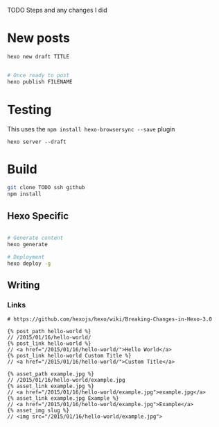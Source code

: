 TODO Steps and any changes I did


# New posts

```bash
hexo new draft TITLE


# Once ready to post
hexo publish FILENAME

```

# Testing
This uses the `npm install hexo-browsersync --save` plugin

`hexo server --draft`

# Build

```bash
git clone TODO ssh github
npm install
```

## Hexo Specific

```bash

# Generate content
hexo generate

# Deployment
hexo deploy -g
```

## Writing

### Links

```
# https://github.com/hexojs/hexo/wiki/Breaking-Changes-in-Hexo-3.0

{% post_path hello-world %}
// /2015/01/16/hello-world/
{% post_link hello-world %}
// <a href="/2015/01/16/hello-world/">Hello World</a>
{% post_link hello-world Custom Title %}
// <a href="/2015/01/16/hello-world/">Custom Title</a>

{% asset_path example.jpg %}
// /2015/01/16/hello-world/example.jpg
{% asset_link example.jpg %}
// <a href="/2015/01/16/hello-world/example.jpg">example.jpg</a>
{% asset_link example.jpg Example %}
// <a href="/2015/01/16/hello-world/example.jpg">Example</a>
{% asset_img slug %}
// <img src="/2015/01/16/hello-world/example.jpg">
```
